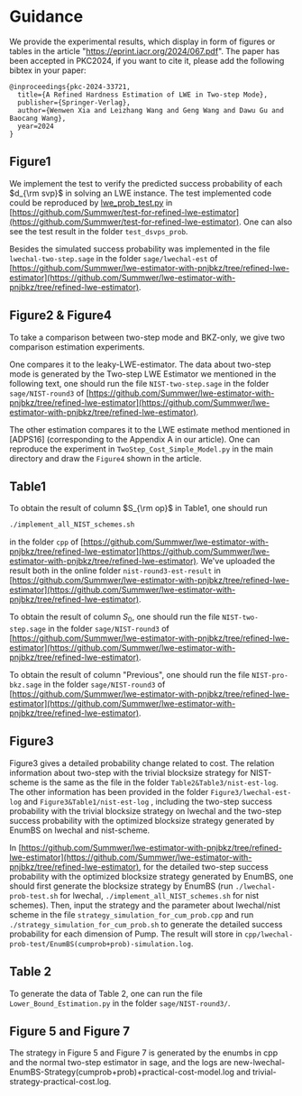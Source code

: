 # Guidance

We provide the experimental results, which display in form of figures or tables in the article "https://eprint.iacr.org/2024/067.pdf". The paper has been accepted in PKC2024, if you want to cite it, please add the following bibtex in your paper:
```
@inproceedings{pkc-2024-33721,
  title={A Refined Hardness Estimation of LWE in Two-step Mode},
  publisher={Springer-Verlag},
  author={Wenwen Xia and Leizhang Wang and Geng Wang and Dawu Gu and Baocang Wang},
  year=2024
}
```

## Figure1

We implement the test to verify the predicted success probability of each $d_{\rm svp}$ in solving an LWE instance. The test implemented code could be reproduced by [lwe_prob_test.py](https://github.com/Summwer/test-for-refined-lwe-estimator/blob/main/lwe_prob_test.py) in  [https://github.com/Summwer/test-for-refined-lwe-estimator](https://github.com/Summwer/test-for-refined-lwe-estimator). One can also see the test result in the folder `test_dsvps_prob`. 

Besides the simulated success probability was implemented in the file `lwechal-two-step.sage` in the folder `sage/lwechal-est` of [https://github.com/Summwer/lwe-estimator-with-pnjbkz/tree/refined-lwe-estimator](https://github.com/Summwer/lwe-estimator-with-pnjbkz/tree/refined-lwe-estimator). 



## Figure2 & Figure4

To take a comparison between two-step mode and BKZ-only, we give two comparison estimation experiments. 

One compares it to the leaky-LWE-estimator. The data about two-step mode is generated by the Two-step LWE Estimator we mentioned in the following text, one should run the file `NIST-two-step.sage` in the folder `sage/NIST-round3` of [https://github.com/Summwer/lwe-estimator-with-pnjbkz/tree/refined-lwe-estimator](https://github.com/Summwer/lwe-estimator-with-pnjbkz/tree/refined-lwe-estimator). 

The other estimation compares it to the LWE estimate method mentioned in [ADPS16] (corresponding to the Appendix A in our article). One can reproduce the experiment in `TwoStep_Cost_Simple_Model.py` in the main directory and draw the `Figure4` shown in the article.



## Table1

To obtain the result of column $S_{\rm op}$ in Table1, one should run 

```bash
./implement_all_NIST_schemes.sh
```

 in the folder `cpp` of [https://github.com/Summwer/lwe-estimator-with-pnjbkz/tree/refined-lwe-estimator](https://github.com/Summwer/lwe-estimator-with-pnjbkz/tree/refined-lwe-estimator). We've uploaded the result both in the online folder `nist-round3-est-result` in  [https://github.com/Summwer/lwe-estimator-with-pnjbkz/tree/refined-lwe-estimator](https://github.com/Summwer/lwe-estimator-with-pnjbkz/tree/refined-lwe-estimator).

To obtain the result of column $S_0$, one should run the file `NIST-two-step.sage` in the folder `sage/NIST-round3` of [https://github.com/Summwer/lwe-estimator-with-pnjbkz/tree/refined-lwe-estimator](https://github.com/Summwer/lwe-estimator-with-pnjbkz/tree/refined-lwe-estimator). 

To obtain the result of column "Previous", one should run the file `NIST-pro-bkz.sage` in the folder `sage/NIST-round3` of [https://github.com/Summwer/lwe-estimator-with-pnjbkz/tree/refined-lwe-estimator](https://github.com/Summwer/lwe-estimator-with-pnjbkz/tree/refined-lwe-estimator). 




## Figure3

Figure3 gives a detailed probability change related to cost. The relation information about two-step with the trivial blocksize strategy for NIST-scheme is the same as the file in the folder `Table2&Table3/nist-est-log`. The other information has been provided in the folder `Figure3/lwechal-est-log` and   `Figure3&Table1/nist-est-log` , including the two-step success probability  with the trivial blocksize strategy on lwechal and the two-step success probability  with the optimized blocksize strategy generated by EnumBS on lwechal and nist-scheme. 

In  [https://github.com/Summwer/lwe-estimator-with-pnjbkz/tree/refined-lwe-estimator](https://github.com/Summwer/lwe-estimator-with-pnjbkz/tree/refined-lwe-estimator), for the detailed two-step success probability  with the optimized blocksize strategy generated by EnumBS, one should first generate the blocksize strategy by EnumBS (run `./lwechal-prob-test.sh` for lwechal, `./implement_all_NIST_schemes.sh` for nist schemes). Then, input the strategy and the parameter about lwechal/nist scheme in the file `strategy_simulation_for_cum_prob.cpp` and run `./strategy_simulation_for_cum_prob.sh` to generate the detailed success probability for each dimension of Pump. The result will store in `cpp/lwechal-prob-test/EnumBS(cumprob+prob)-simulation.log`. 



## Table 2

To generate the data of Table 2, one can run the file `Lower_Bound_Estimation.py` in the folder `sage/NIST-round3/`. 


## Figure 5 and Figure 7 

The strategy in Figure 5 and Figure 7 is generated by the enumbs in cpp and the normal two-step estimator in sage, and the logs are new-lwechal-EnumBS-Strategy(cumprob+prob)+practical-cost-model.log and trivial-strategy-practical-cost.log. 